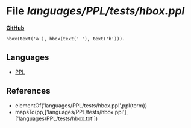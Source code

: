 # File _languages/PPL/tests/hbox.ppl_
**[GitHub](https://github.com/softlang/yas/blob/master/languages/PPL/tests/hbox.ppl)**
```
hbox(text('a'), hbox(text(' '), text('b'))).
```

## Languages
* [PPL](../languages/PPL.md)

## References
* elementOf('languages/PPL/tests/hbox.ppl',ppl(term))
* mapsTo(pp,['languages/PPL/tests/hbox.ppl'],['languages/PPL/tests/hbox.txt'])
